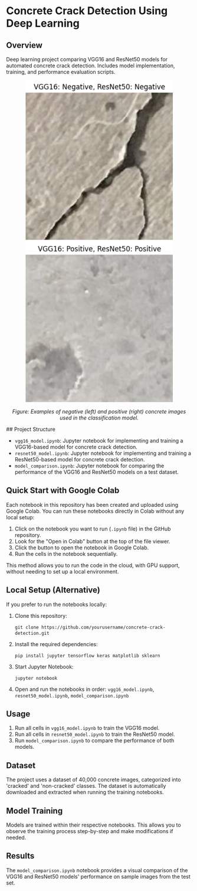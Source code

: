 # Concrete Crack Detection Using Deep Learning

## Overview
Deep learning project comparing VGG16 and ResNet50 models for automated concrete crack detection. Includes model implementation, training, and performance evaluation scripts.

<p align="center">
  <img src="concrete_negative.png" width="400" alt="Negative Concrete Sample">
  <img src="concrete_positive.png" width="400" alt="Positive Concrete Sample">
</p>
<p align="center">
  <em>Figure: Examples of negative (left) and positive (right) concrete images used in the classification model.</em>
</p>
## Project Structure

- `vgg16_model.ipynb`: Jupyter notebook for implementing and training a VGG16-based model for concrete crack detection.
- `resnet50_model.ipynb`: Jupyter notebook for implementing and training a ResNet50-based model for concrete crack detection.
- `model_comparison.ipynb`: Jupyter notebook for comparing the performance of the VGG16 and ResNet50 models on a test dataset.

## Quick Start with Google Colab

Each notebook in this repository has been created and uploaded using Google Colab. You can run these notebooks directly in Colab without any local setup:

1. Click on the notebook you want to run (`.ipynb` file) in the GitHub repository.
2. Look for the "Open in Colab" button at the top of the file viewer.
3. Click the button to open the notebook in Google Colab.
4. Run the cells in the notebook sequentially.

This method allows you to run the code in the cloud, with GPU support, without needing to set up a local environment.

## Local Setup (Alternative)

If you prefer to run the notebooks locally:

1. Clone this repository:
   ```
   git clone https://github.com/yourusername/concrete-crack-detection.git
   ```
2. Install the required dependencies:
   ```
   pip install jupyter tensorflow keras matplotlib sklearn
   ```
3. Start Jupyter Notebook:
   ```
   jupyter notebook
   ```
4. Open and run the notebooks in order: `vgg16_model.ipynb`, `resnet50_model.ipynb`, `model_comparison.ipynb`

## Usage

1. Run all cells in `vgg16_model.ipynb` to train the VGG16 model.
2. Run all cells in `resnet50_model.ipynb` to train the ResNet50 model.
3. Run `model_comparison.ipynb` to compare the performance of both models.

## Dataset

The project uses a dataset of 40,000 concrete images, categorized into 'cracked' and 'non-cracked' classes. The dataset is automatically downloaded and extracted when running the training notebooks.

## Model Training

Models are trained within their respective notebooks. This allows you to observe the training process step-by-step and make modifications if needed.

## Results

The `model_comparison.ipynb` notebook provides a visual comparison of the VGG16 and ResNet50 models' performance on sample images from the test set.
